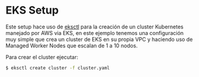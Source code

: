 # EKS Setup

Este setup hace uso de [eksctl](eksctl.io) para la creación de un cluster Kubernetes manejado por AWS via EKS, en este ejemplo tenemos una configuración
muy simple que crea un cluster de EKS en su propia VPC y haciendo uso de Managed Worker Nodes que escalan de 1 a 10 nodos.

Para crear el cluster ejecutar:

```bash
$ eksctl create cluster -f cluster.yaml
```
